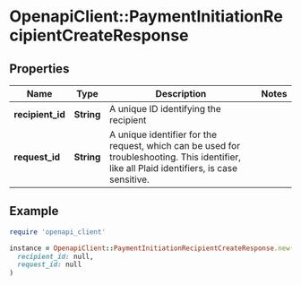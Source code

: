 # OpenapiClient::PaymentInitiationRecipientCreateResponse

## Properties

| Name | Type | Description | Notes |
| ---- | ---- | ----------- | ----- |
| **recipient_id** | **String** | A unique ID identifying the recipient |  |
| **request_id** | **String** | A unique identifier for the request, which can be used for troubleshooting. This identifier, like all Plaid identifiers, is case sensitive. |  |

## Example

```ruby
require 'openapi_client'

instance = OpenapiClient::PaymentInitiationRecipientCreateResponse.new(
  recipient_id: null,
  request_id: null
)
```

